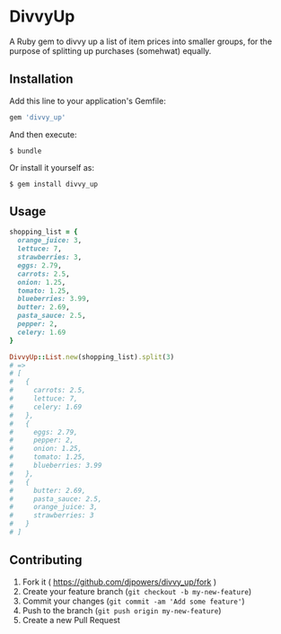 # DivvyUp

A Ruby gem to divvy up a list of item prices into smaller groups,
for the purpose of splitting up purchases (somehwat) equally.

## Installation

Add this line to your application's Gemfile:

```ruby
gem 'divvy_up'
```

And then execute:

    $ bundle

Or install it yourself as:

    $ gem install divvy_up

## Usage

```ruby
shopping_list = {
  orange_juice: 3,
  lettuce: 7,
  strawberries: 3,
  eggs: 2.79,
  carrots: 2.5,
  onion: 1.25,
  tomato: 1.25,
  blueberries: 3.99,
  butter: 2.69,
  pasta_sauce: 2.5,
  pepper: 2,
  celery: 1.69
}

DivvyUp::List.new(shopping_list).split(3)
# =>
# [
#   {
#     carrots: 2.5,
#     lettuce: 7,
#     celery: 1.69
#   },
#   {
#     eggs: 2.79,
#     pepper: 2,
#     onion: 1.25,
#     tomato: 1.25,
#     blueberries: 3.99
#   },
#   {
#     butter: 2.69,
#     pasta_sauce: 2.5,
#     orange_juice: 3,
#     strawberries: 3
#   }
# ]
```

## Contributing

1. Fork it ( https://github.com/djpowers/divvy_up/fork )
2. Create your feature branch (`git checkout -b my-new-feature`)
3. Commit your changes (`git commit -am 'Add some feature'`)
4. Push to the branch (`git push origin my-new-feature`)
5. Create a new Pull Request
